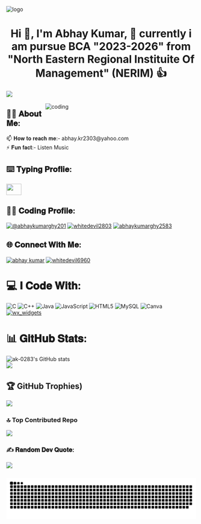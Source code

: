 ![logo](https://github.com/ak-0283/abhay-demo/blob/main/Blue%20Modern%20Company%20Slogan%20LinkedIn%20Banner_20240309_162350_0000.png)
<h1 align="center">Hi 👋, I'm Abhay Kumar, 🎯 currently i am pursue BCA "2023-2026" from "North Eastern Regional Instituite Of Management" (NERIM) 👍</h1>


[![](https://visitcount.itsvg.in/api?id=ak-0283&icon=0&color=0)](https://visitcount.itsvg.in)

<img align="right" alt="coding" width="400" src="https://camo.githubusercontent.com/19db51af5f90f1b152bc0b9078f5fe97053955be5074f03f17019c70345bdcdb/68747470733a2f2f6d69726f2e6d656469756d2e636f6d2f6d61782f313336302f302a37513379765349765f7430696f4a2d5a2e676966">


<h2 align="left">🙋‍♂️ 𝐀𝐛𝐨𝐮𝐭 𝐌𝐞:</h2>
<p align="left">
 📫 𝐇𝐨𝐰 𝐭𝐨 𝐫𝐞𝐚𝐜𝐡 𝐦𝐞:- abhay.kr2303@yahoo.com<br>
 ⚡ 𝐅𝐮𝐧 𝐟𝐚𝐜𝐭:- Listen Music<br>


<h2 align="left">⌨️ 𝐓𝐲𝐩𝐢𝐧𝐠 𝐏𝐫𝐨𝐟𝐥𝐢𝐞:</h2>
<p align="left">
<a href="https://monkeytype.com/profile/white_devil12718" target="blank"><img align="center" src="https://styles.redditmedia.com/t5_35u88g/styles/communityIcon_jw2wj4yn5vu81.png" alt="" height="30" width="40" /></a>


<h2 align="left">🧑‍💻 𝐂𝐨𝐝𝐢𝐧𝐠 𝐏𝐫𝐨𝐟𝐢𝐥𝐞:</h2>
<p align="left">
<a href="https://www.hackerrank.com/profile/abhaykumar_2003" target="blank"><img align="center" src="https://raw.githubusercontent.com/rahuldkjain/github-profile-readme-generator/master/src/images/icons/Social/hackerrank.svg" alt="@abhaykumarghy201" height="30" width="40" /></a>
<a href="https://codeforces.com/profile/Whitedevil2803" target="blank"><img align="center" src="https://raw.githubusercontent.com/rahuldkjain/github-profile-readme-generator/master/src/images/icons/Social/codeforces.svg" alt="whitedevil2803" height="30" width="40" /></a>
<a href="https://leetcode.com/white_devil9090" target="blank"><img align="center" src="https://raw.githubusercontent.com/rahuldkjain/github-profile-readme-generator/master/src/images/icons/Social/leet-code.svg" alt="abhaykumarghy2583" height="30" width="40" /></a>


<h2 align="left">🌐 𝐂𝐨𝐧𝐧𝐞𝐜𝐭 𝐖𝐢𝐭𝐡 𝐌𝐞:</h2>
<p align="left">
<a href="https://www.linkedin.com/in/abhay-kumar-117b4327b/" target="blank"><img align="center" src="https://raw.githubusercontent.com/rahuldkjain/github-profile-readme-generator/master/src/images/icons/Social/linked-in-alt.svg" alt="abhay kumar" height="30" width="40" /></a>
<a href="https://discord.gg/users/whitedevil6960" target="blank"><img align="center" src="https://raw.githubusercontent.com/rahuldkjain/github-profile-readme-generator/master/src/images/icons/Social/discord.svg" alt="whitedevil6960" height="30" width="40" /></a>
</p>

# 💻 𝐈 𝐂𝐨𝐝𝐞 𝐖𝐢𝐭𝐡:
![C](https://img.shields.io/badge/c-%2300599C.svg?style=flat&logo=c&logoColor=white) ![C++](https://img.shields.io/badge/c++-%2300599C.svg?style=flat&logo=c%2B%2B&logoColor=white) ![Java](https://img.shields.io/badge/java-%23ED8B00.svg?style=flat&logo=openjdk&logoColor=white) ![JavaScript](https://img.shields.io/badge/javascript-%23323330.svg?style=flat&logo=javascript&logoColor=%23F7DF1E) ![HTML5](https://img.shields.io/badge/html5-%23E34F26.svg?style=flat&logo=html5&logoColor=white) ![MySQL](https://img.shields.io/badge/mysql-%2300000f.svg?style=flat&logo=mysql&logoColor=white) ![Canva](https://img.shields.io/badge/Canva-%2300C4CC.svg?style=flat&logo=Canva&logoColor=white)
</a> <a href="https://www.wxwidgets.org/" target="_blank" rel="noreferrer"> <img src="https://upload.wikimedia.org/wikipedia/commons/b/bb/WxWidgets.svg" alt="wx_widgets" width="40" height="40"/> </a> </p>

# 📊 𝐆𝐢𝐭𝐇𝐮𝐛 𝐒𝐭𝐚𝐭𝐬:
![ak-0283's GitHub stats](https://github-readme-stats.vercel.app/api?username=ak-0283\&bg_color=30,e96443,904e95\&title_color=fff\&text_color=ff)
<br/>
![](https://github-readme-streak-stats.herokuapp.com/?user=ak-0283&theme=dark&hide_border=false)<br/>

## 🏆 GitHub Trophies)
![](https://github-profile-trophy.vercel.app/?username=ak-0283&theme=radical&no-frame=false&no-bg=false&margin-w=4)


### 🔝 Top Contributed Repo
![](https://github-contributor-stats.vercel.app/api?username=ak-0283&limit=5&theme=dark&combine_all_yearly_contributions=true)



### ✍️ 𝐑𝐚𝐧𝐝𝐨𝐦 𝐃𝐞𝐯 𝐐𝐮𝐨𝐭𝐞:
![](https://quotes-github-readme.vercel.app/api?type=horizontal&theme=radical)
###

<img src="https://raw.githubusercontent.com/Platane/snk/output/github-contribution-grid-snake.svg" alt="Snake animation"/>
